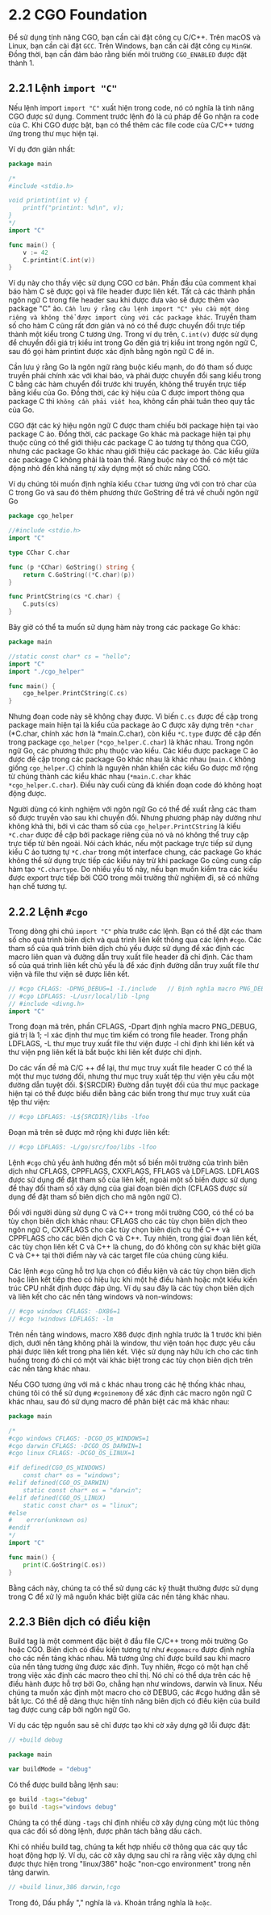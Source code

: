 # 2.2 CGO Foundation

Để sử dụng tính năng CGO, bạn cần cài đặt công cụ C/C++. Trên macOS và Linux, bạn cần cài đặt `GCC`. Trên Windows, bạn cần cài đặt công cụ `MinGW`. Đồng thời, bạn cần đảm bảo rằng biến môi trường `CGO_ENABLED` được đặt thành 1.

## 2.2.1 Lệnh `import "C"`

Nếu lệnh import `import "C"` xuất hiện trong code, nó có nghĩa là tính năng CGO được sử dụng. Comment trước lệnh đó là cú pháp để Go nhận ra code của C. Khi CGO được bật, bạn có thể thêm các file code của C/C++ tương ứng trong thư mục hiện tại.

Ví dụ đơn giản nhất:

```go
package main

/*
#include <stdio.h>

void printint(int v) {
    printf("printint: %d\n", v);
}
*/
import "C"

func main() {
    v := 42
    C.printint(C.int(v))
}
```

Ví dụ này cho thấy việc sử dụng CGO cơ bản. Phần đầu của comment khai báo hàm C sẽ được gọi và file header được liên kết. Tất cả các thành phần ngôn ngữ C trong file header sau khi được đưa vào sẽ được thêm vào package "C" ảo. `Cần lưu ý rằng câu lệnh import "C" yêu cầu một dòng riêng và không thể được import cùng với các package khác`. Truyền tham số cho hàm C cũng rất đơn giản và nó có thể được chuyển đổi trực tiếp thành một kiểu trong C tương ứng. Trong ví dụ trên, `C.int(v)` được sử dụng để chuyển đổi giá trị kiểu int trong Go đến giá trị kiểu int trong ngôn ngữ C, sau đó gọi hàm printint được xác định bằng ngôn ngữ C để in.

Cần lưu ý rằng Go là ngôn ngữ ràng buộc kiểu mạnh, do đó tham số được truyền phải chính xác với khai báo, và phải được chuyển đổi sang kiểu trong C bằng các hàm chuyển đổi trước khi truyền, không thể truyền trực tiếp bằng kiểu của Go. Đồng thời, các ký hiệu của C được import thông qua package C thì `không cần phải viết hoa`, không cần phải tuân theo quy tắc của Go.

CGO đặt các ký hiệu ngôn ngữ C được tham chiếu bởi package hiện tại vào package C ảo. Đồng thời, các package Go khác mà package hiện tại phụ thuộc cũng có thể giới thiệu các package C ảo tương tự thông qua CGO, nhưng các package Go khác nhau giới thiệu các package ảo. Các kiểu giữa các package C không phải là toàn thể. Ràng buộc này có thể có một tác động nhỏ đến khả năng tự xây dựng một số chức năng CGO.

Ví dụ chúng tôi muốn định nghĩa kiểu `CChar` tương ứng với con trỏ char của C trong Go và sau đó thêm phương thức GoString để trả về chuỗi ngôn ngữ Go

```go
package cgo_helper

//#include <stdio.h>
import "C"

type CChar C.char

func (p *CChar) GoString() string {
    return C.GoString((*C.char)(p))
}

func PrintCString(cs *C.char) {
    C.puts(cs)
}
```

Bây giờ có thể ta muốn sử dụng hàm này trong các package Go khác:

```go
package main

//static const char* cs = "hello";
import "C"
import "./cgo_helper"

func main() {
    cgo_helper.PrintCString(C.cs)
}
```

Nhưng đoạn code này sẽ không chạy được. Vì biến `C.cs` được đề cập trong package main hiện tại là kiểu của package ảo C được xây dựng trên `*char` (*C.char, chính xác hơn là *main.C.char), còn kiểu `*C.type` được đề cập đến trong package `cgo_helper` (`*cgo_helper.C.char`) là khác nhau. Trong ngôn ngữ Go, các phương thức phụ thuộc vào kiểu. Các kiểu được package C ảo được đề cập trong các package Go khác nhau là khác nhau (`main.C` không giống `cgo_helper.C`) chính là nguyên nhân khiến các kiểu Go được mở rộng từ chúng thành các kiểu khác nhau (`*main.C.char` khác `*cgo_helper.C.char`). Điều này cuối cùng đã khiến đoạn code đó không hoạt động được.

Người dùng có kinh nghiệm với ngôn ngữ Go có thể đề xuất rằng các tham số được truyền vào sau khi chuyển đổi. Nhưng phương pháp này dường như không khả thi, bởi vì các tham số của `cgo_helper.PrintCString` là kiểu `*C.char` được đề cập bởi package riêng của nó và nó không thể truy cập trực tiếp từ bên ngoài. Nói cách khác, nếu một package trực tiếp sử dụng kiểu C ảo tương tự `*C.char`  trong một interface chung, các package Go khác không thể sử dụng trực tiếp các kiểu này trừ khi package Go cũng cung cấp hàm tạo `*C.chartype`. Do nhiều yếu tố này, nếu bạn muốn kiểm tra các kiểu được export trực tiếp bởi CGO trong môi trường thử nghiệm đi, sẽ có những hạn chế tương tự.

## 2.2.2 Lệnh `#cgo`

Trong dòng ghi chú `import "C"` phía trước các lệnh. Bạn có thể đặt các tham số cho quá trình biên dịch và quá trình liên kết thông qua các lệnh `#cgo`. Các tham số của quá trình biên dịch chủ yếu được sử dụng để xác định các macro liên quan và đường dẫn truy xuất file header đã chỉ định. Các tham số của quá trình liên kết chủ yếu là để xác định đường dẫn truy xuất file thư viện và file thư viện sẽ được liên kết.

```go
// #cgo CFLAGS: -DPNG_DEBUG=1 -I./include   // Định nghĩa macro PNG_DEBUG, giá trị là 1
// #cgo LDFLAGS: -L/usr/local/lib -lpng
// #include <divng.h>
import "C"
```

Trong đoạn mã trên, phần CFLAGS, -Dpart định nghĩa macro PNG_DEBUG, giá trị là 1; -I xác định thư mục tìm kiếm có trong file header. Trong phần LDFLAGS, -L thư mục truy xuất file thư viện được -l chỉ định khi liên kết và thư viện png liên kết là bắt buộc khi liên kết được chỉ định.

Do các vấn đề mà C/C ++ để lại, thư mục truy xuất file header C có thể là một thư mục tương đối, nhưng thư mục truy xuất tệp thư viện yêu cầu một đường dẫn tuyệt đối. ${SRCDIR} Đường dẫn tuyệt đối của thư mục package hiện tại có thể được biểu diễn bằng các biến trong thư mục truy xuất của tệp thư viện:

```go
// #cgo LDFLAGS: -L${SRCDIR}/libs -lfoo
```

Đoạn mã trên sẽ được mở rộng khi được liên kết:

```go
// #cgo LDFLAGS: -L/go/src/foo/libs -lfoo
```

Lệnh `#cgo` chủ yếu ảnh hưởng đến một số biến môi trường của trình biên dịch như CFLAGS, CPPFLAGS, CXXFLAGS, FFLAGS và LDFLAGS. LDFLAGS được sử dụng để đặt tham số của liên kết, ngoài một số biến được sử dụng để thay đổi tham số xây dựng của giai đoạn biên dịch (CFLAGS được sử dụng để đặt tham số biên dịch cho mã ngôn ngữ C).

Đối với người dùng sử dụng C và C++ trong môi trường CGO, có thể có ba tùy chọn biên dịch khác nhau: CFLAGS cho các tùy chọn biên dịch theo ngôn ngữ C, CXXFLAGS cho các tùy chọn biên dịch cụ thể C++ và CPPFLAGS cho các biên dịch C và C++. Tuy nhiên, trong giai đoạn liên kết, các tùy chọn liên kết C và C++ là chung, do đó không còn sự khác biệt giữa C và C++ tại thời điểm này và các target file của chúng cùng kiểu.

Các lệnh `#cgo` cũng hỗ trợ lựa chọn có điều kiện và các tùy chọn biên dịch hoặc liên kết tiếp theo có hiệu lực khi một hệ điều hành hoặc một kiểu kiến trúc CPU nhất định được đáp ứng. Ví dụ sau đây là các tùy chọn biên dịch và liên kết cho các nền tảng windows và non-windows:

```go
// #cgo windows CFLAGS: -DX86=1
// #cgo !windows LDFLAGS: -lm
```

Trên nền tảng windows, macro X86 được định nghĩa trước là 1 trước khi biên dịch, dưới nền tảng không phải là window, thư viện toán học được yêu cầu phải được liên kết trong pha liên kết. Việc sử dụng này hữu ích cho các tình huống trong đó chỉ có một vài khác biệt trong các tùy chọn biên dịch trên các nền tảng khác nhau.

Nếu CGO tương ứng với mã c khác nhau trong các hệ thống khác nhau, chúng tôi có thể sử dụng `#cgoinemony` để xác định các macro ngôn ngữ C khác nhau, sau đó sử dụng macro để phân biệt các mã khác nhau:

```go
package main

/*
#cgo windows CFLAGS: -DCGO_OS_WINDOWS=1
#cgo darwin CFLAGS: -DCGO_OS_DARWIN=1
#cgo linux CFLAGS: -DCGO_OS_LINUX=1

#if defined(CGO_OS_WINDOWS)
    const char* os = "windows";
#elif defined(CGO_OS_DARWIN)
    static const char* os = "darwin";
#elif defined(CGO_OS_LINUX)
    static const char* os = "linux";
#else
#    error(unknown os)
#endif
*/
import "C"

func main() {
    print(C.GoString(C.os))
}
```

Bằng cách này, chúng ta có thể sử dụng các kỹ thuật thường được sử dụng trong C để xử lý mã nguồn khác biệt giữa các nền tảng khác nhau.

## 2.2.3 Biên dịch có điều kiện

Build tag là một comment đặc biệt ở đầu file C/C++ trong môi trường Go hoặc CGO. Biên dịch có điều kiện tương tự như `#cgomacro` được định nghĩa cho các nền tảng khác nhau. Mã tương ứng chỉ được build sau khi macro của nền tảng tương ứng được xác định. Tuy nhiên, #cgo có một hạn chế trong việc xác định các macro theo chỉ thị. Nó chỉ có thể dựa trên các hệ điều hành được hỗ trợ bởi Go, chẳng hạn như windows, darwin và linux. Nếu chúng ta muốn xác định một macro cho cờ DEBUG, các #cgo hướng dẫn sẽ bất lực. Có thể dễ dàng thực hiện tính năng biên dịch có điều kiện của build tag được cung cấp bởi ngôn ngữ Go.

Ví dụ các tệp nguồn sau sẽ chỉ được tạo khi cờ xây dựng gỡ lỗi được đặt:

```go
// +build debug

package main

var buildMode = "debug"
```

Có thể được build bằng lệnh sau:

```sh
go build -tags="debug"
go build -tags="windows debug"
```

Chúng ta có thể dùng `-tags` chỉ định nhiều cờ xây dựng cùng một lúc thông qua các đối số dòng lệnh, được phân tách bằng dấu cách.

Khi có nhiều build tag, chúng ta kết hợp nhiều cờ thông qua các quy tắc hoạt động hợp lý. Ví dụ, các cờ xây dựng sau chỉ ra rằng việc xây dựng chỉ được thực hiện trong "linux/386" hoặc "non-cgo environment" trong nền tảng darwin.

```go
// +build linux,386 darwin,!cgo
```

Trong đó, Dấu phẩy "," nghĩa là `và`. Khoản trắng nghĩa là `hoặc`.
